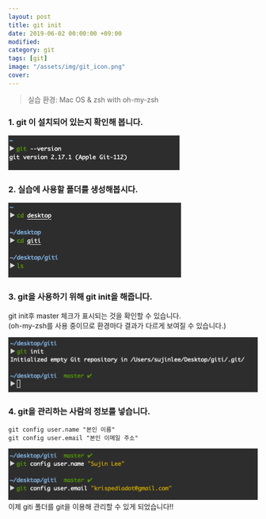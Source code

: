 ```yaml
---
layout: post
title: git init
date: 2019-06-02 00:00:00 +09:00
modified: 
category: git
tags: [git]
image: "/assets/img/git_icon.png"
cover: 
---
```


>실습 환경: Mac OS & zsh with oh-my-zsh

### 1. git 이 설치되어 있는지 확인해 봅니다.
  ![git init 1](https://github.com/krispediadot/krispediadot.github.io/blob/master/_posts/dev/git/2019-06-02-git-init/git_init_1.jpg?raw=true)

### 2. 실습에 사용할 폴더를 생성해봅시다.
  ![git init 2](https://github.com/krispediadot/krispediadot.github.io/blob/master/_posts/dev/git/2019-06-02-git-init/git_init_2.jpg?raw=true)
### 3. git을 사용하기 위해 git init을 해줍니다.
  git init후 master 체크가 표시되는 것을 확인할 수 있습니다. <br>
  (oh-my-zsh를 사용 중이므로 환경마다 결과가 다르게 보여질 수 있습니다.)<br>
    
  ![git init 3](https://github.com/krispediadot/krispediadot.github.io/blob/master/_posts/dev/git/2019-06-02-git-init/git_init_3.jpg?raw=true)
### 4. git을 관리하는 사람의 정보를 넣습니다.
```
git config user.name "본인 이름"
git config user.email "본인 이메일 주소"
```
  ![git init 4](https://github.com/krispediadot/krispediadot.github.io/blob/master/_posts/dev/git/2019-06-02-git-init/git_init_4.jpg?raw=true)<br>
이제 giti 폴더를 git을 이용해 관리할 수 있게 되었습니다!!<br>

<div class="divider"></div>


